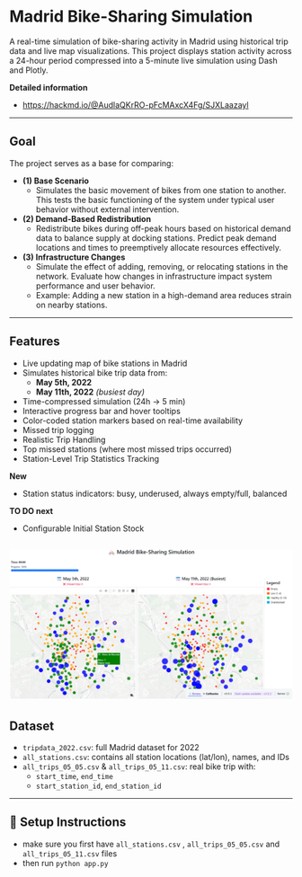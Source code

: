 # Madrid Bike-Sharing Simulation
A real-time simulation of bike-sharing activity in Madrid using historical trip data and live map visualizations. This project displays station activity across a 24-hour period compressed into a 5-minute live simulation using Dash and Plotly.

**Detailed information**
- https://hackmd.io/@AudlaQKrRO-pFcMAxcX4Fg/SJXLaazayl
---
## Goal
The project serves as a base for comparing:
- **(1) Base Scenario** 
  - Simulates the basic movement of bikes from one station to another. This tests the basic functioning of the system under typical user behavior without external intervention.
- **(2) Demand-Based Redistribution**
  - Redistribute bikes during off-peak hours based on historical demand data to balance supply at docking stations. Predict peak demand locations and times to preemptively allocate resources effectively. 
- **(3) Infrastructure Changes**
  - Simulate the effect of adding, removing, or relocating stations in the network. Evaluate how changes in infrastructure impact system performance and user behavior.
  - Example: Adding a new station in a high-demand area reduces strain on nearby stations.
---
## Features
- Live updating map of bike stations in Madrid
- Simulates historical bike trip data from:
  - **May 5th, 2022**
  - **May 11th, 2022** *(busiest day)*
- Time-compressed simulation (24h → 5 min)
- Interactive progress bar and hover tooltips
- Color-coded station markers based on real-time availability
- Missed trip logging
- Realistic Trip Handling
- Top missed stations (where most missed trips occurred)
- Station-Level Trip Statistics Tracking
  
**New**
- Station status indicators: busy, underused, always empty/full, balanced
  
**TO DO next**
- Configurable Initial Station Stock

![Simulation Pic](images/simulation.png)
---
## Dataset
- `tripdata_2022.csv`: full Madrid dataset for 2022
- `all_stations.csv`: contains all station locations (lat/lon), names, and IDs
- `all_trips_05_05.csv` & `all_trips_05_11.csv`: real bike trip with:
  - `start_time`, `end_time`
  - `start_station_id`, `end_station_id`
---
## 🚀 Setup Instructions
- make sure you first have `all_stations.csv` , `all_trips_05_05.csv` and `all_trips_05_11.csv` files
- then run `python app.py`
